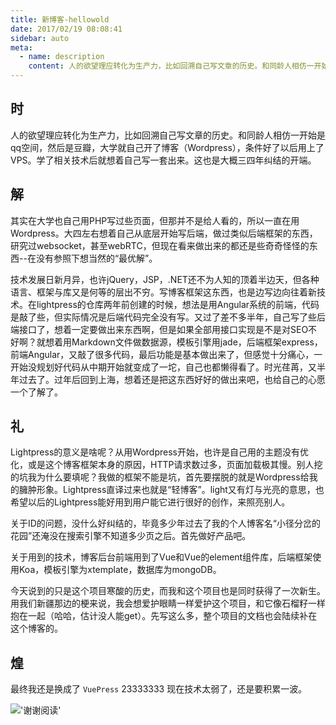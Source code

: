 ```yaml
---
title: 新博客-hellowold
date: 2017/02/19 08:08:41
sidebar: auto
meta:
  - name: description
    content: 人的欲望理应转化为生产力，比如回溯自己写文章的历史。和同龄人相仿一开始是qq空间，然后是豆瓣，大学就自己开了博客（Wordpress），条件好了以后用上了VPS。学了相关技术后就想着自己写一套出来。这也是大概三四年纠结的开端。
---
```


## 时

人的欲望理应转化为生产力，比如回溯自己写文章的历史。和同龄人相仿一开始是qq空间，然后是豆瓣，大学就自己开了博客（Wordpress），条件好了以后用上了VPS。学了相关技术后就想着自己写一套出来。这也是大概三四年纠结的开端。

## 解

其实在大学也自己用PHP写过些页面，但那并不是给人看的，所以一直在用Wordpress。大四左右想着自己从底层开始写后端，做过类似后端框架的东西，研究过websocket，甚至webRTC，但现在看来做出来的都还是些奇奇怪怪的东西--在没有参照下想当然的“最优解”。

技术发展日新月异，也许jQuery，JSP，.NET还不为人知的顶着半边天，但各种语言、框架与库又是何等的层出不穷。写博客框架这东西，也是边写边向往着新技术。在lightpress的仓库两年前创建的时候，想法是用Angular系统的前端，代码是敲了些，但实际情况是后端代码完全没有写。又过了差不多半年，自己写了些后端接口了，想着一定要做出来东西啊，但是如果全部用接口实现是不是对SEO不好啊？就想着用Markdown文件做数据源，模板引擎用jade，后端框架express，前端Angular，又敲了很多代码，最后功能是基本做出来了，但感觉十分痛心，一开始没规划好代码从中期开始就变成了一坨，自己也都懒得看了。时光荏苒，又半年过去了。过年后回到上海，想着还是把这东西好好的做出来吧，也给自己的心愿一个了解了。

## 礼

Lightpress的意义是啥呢？从用Wordpress开始，也许是自己用的主题没有优化，或是这个博客框架本身的原因，HTTP请求数过多，页面加载极其慢。别人挖的坑我为什么要填呢？我做的框架不能是坑，首先要摆脱的就是Wordpress给我的臃肿形象。Lightpress直译过来也就是“轻博客”。light又有灯与光亮的意思，也希望以后的Lightpress能好用到用户能它进行很好的创作，来照亮别人。

关于ID的问题，没什么好纠结的，毕竟多少年过去了我的个人博客名“小径分岔的花园”还淹没在搜索引擎不知道多少页之后。首先做好产品吧。

关于用到的技术，博客后台前端用到了Vue和Vue的element组件库，后端框架使用Koa，模板引擎为xtemplate，数据库为mongoDB。

今天说到的只是这个项目寒酸的历史，而我和这个项目也是同时获得了一次新生。用我们新疆那边的梗来说，我会想爱护眼睛一样爱护这个项目，和它像石榴籽一样抱在一起（哈哈，估计没人能get）。先写这么多，整个项目的文档也会陆续补在这个博客的。

## 煌

最终我还是换成了 `VuePress` 23333333 现在技术太弱了，还是要积累一波。

!['谢谢阅读'](http://image.timehub.cc/images/2017/02/19/timg.md.jpg)
